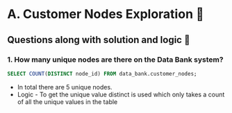 # A. Customer Nodes Exploration 💁
## Questions along with solution and logic 📖
### 1. How many unique nodes are there on the Data Bank system?
``` sql
SELECT COUNT(DISTINCT node_id) FROM data_bank.customer_nodes;
```
- In total there are 5 unique nodes.
- Logic - To get the unique value distinct is used which only takes a count of all the unique values in the table
